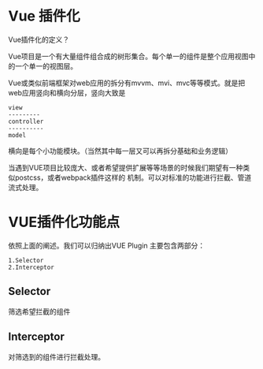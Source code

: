 # Vue 插件化
Vue插件化的定义？

Vue项目是一个有大量组件组合成的树形集合。每个单一的组件是整个应用视图中的一个单一的视图层。

Vue或类似前端框架对web应用的拆分有mvvm、mvi、mvc等等模式。就是把web应用竖向和横向分层，竖向大致是

    view
    ---------
    controller
    ----------
    model
    
    
横向是每个小功能模块。（当然其中每一层又可以再拆分基础和业务逻辑）  


当遇到VUE项目比较庞大、或者希望提供扩展等等场景的时候我们期望有一种类似postcss，或者webpack插件这样的
机制。可以对标准的功能进行拦截、管道流式处理。

# VUE插件化功能点
依照上面的阐述。我们可以归纳出VUE Plugin 主要包含两部分：
    
    1.Selector
    2.Interceptor
    
## Selector
筛选希望拦截的组件


## Interceptor
对筛选到的组件进行拦截处理。    



  